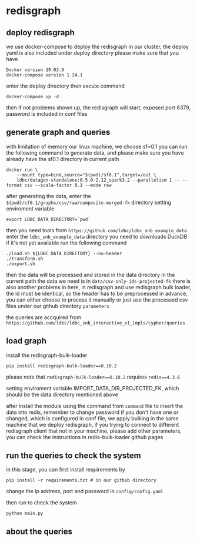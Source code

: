 # redisgraph


## deploy redisgraph
we use docker-compose to deploy the redisgraph in our cluster, the deploy yaml is also included under deploy directory
please make sure that you have
```
Docker version 19.03.9
docker-compose version 1.24.1
```
enter the deploy directory then excute command
```
docker-compose up -d
```
then if not problems shown up, the redisgraph will start, exposed port 6379, password is included in conf files

## generate graph and queries
with limitation of memory our linux machine, we choose sf=0.1
you can run the following command to generate data, and please make sure you have already have the sf0.1 directory in current path
```
docker run \
    --mount type=bind,source="$(pwd)/sf0.1",target=/out \
    ldbc/datagen-standalone:0.5.0-2.12_spark3.2 --parallelism 1 -- --format csv --scale-factor 0.1 --mode raw
```

after generating the data, enter the `${pwd}/sf0.1/graphs/csv/raw/composite-merged-fk` directory
setting enviroment variable
```
export LDBC_DATA_DIRECTORY=`pwd`
```

then you need tools from `https://github.com/ldbc/ldbc_snb_example_data`
enter the `ldbc_snb_example_data` directory
you need to downloads DuckDB if it's not yet available
run the following command
```
./load.sh ${LDBC_DATA_DIRECTORY} --no-header
./transform.sh
./export.sh
```
then the data will be processed and stored in the data directory in the current path
the data we need is in `data/csv-only-ids-projected-fk`
there is also another problems in here, in redisgraph and use redisgraph bulk loader, the id must be identical, so the header has to be preprocessed in advance, you can either choose to process it manually or just use the processed csv files under our github directory `parameters`

the queries are accquired from `https://github.com/ldbc/ldbc_snb_interactive_v1_impls/cypher/queries`

## load graph
install the redisgraph-bulk-loader
```
pip install redisgraph-bulk-loader==0.10.2
```
please note that `redisgraph-bulk-loader==0.10.2` requires `redis==4.3.6`

setting enviroment variable IMPORT_DATA_DIR_PROJECTED_FK, which should be the data directory mentioned above

after install the module using the command from `command` file to insert the data into redis, remember to change password if you don't have one or changed, which is configured in conf file, we apply bulking in the same machine that we deploy redisgraph, if you trying to connect to different redisgraph client that not in your machine, please add other parameters, you can check the instructions in redis-bulk-loader github pages


## run the queries to check the system
in this stage, you can first install requirements by
```
pip install -r requirements.txt # in our github directory
```
change the ip address, port and password in `config/config.yaml`

then run to check the system
```
python main.py
```

## about the queries